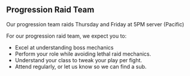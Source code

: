 ## Progression Raid Team

Our progression team raids Thursday and Friday at 5PM server (Pacific)

For our progression raid team, we expect you to:
                
- Excel at understanding boss mechanics
- Perform your role while avoiding lethal raid mechanics.
- Understand your class to tweak your play per fight.
- Attend regularly, or let us know so we can find a sub.